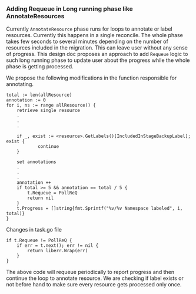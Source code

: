 ### Adding Requeue in Long running phase like AnnotateResources

Currently `AnnotateResource` phase runs for loops to annotate or label resources. Currently this happens in a single reconcile. The whole phase takes few seconds to several minutes depending on the number of resources included in the migration. This can leave user without any sense of progress. This design doc proposes an approach to add `Requeue` logic to such long running phase to update user about the progress while the whole phase is getting processed.

We propose the following modifications in the function responsible for annotating.

```
total := len(allResource)
annotation := 0
for i, ns := range allResource() {
    retrieve single resource
    .
    .
    .

    if _, exist := <resource>.GetLabels()[IncludedInStageBackupLabel]; exist {
			continue
	}

    set annotations
    .
    .
    .
    annotation ++
    if total >= 5 && annotation == total / 5 {
        t.Requeue = PollReQ
        return nil
    }
    t.Progress = []string{fmt.Sprintf("%v/%v Namespace labeled", i, total)}    
}

```
Changes in task.go file

```
if t.Requeue != PollReQ {
    if err = t.next(); err != nil {
        return liberr.Wrap(err)
    }
}
```

The above code will requeue periodically to report progress and then continue the loop to annotate resource. We are checking if label exists or not before hand to make sure every resource gets processed only once.